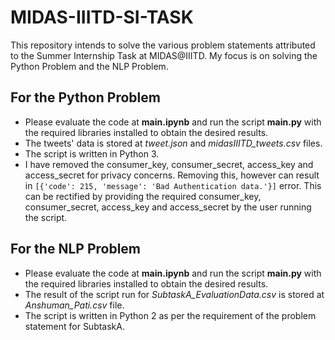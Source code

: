 # MIDAS-IIITD-SI-TASK
This repository intends to solve the various problem statements attributed to the Summer Internship Task at MIDAS@IIITD. My focus is on solving the Python Problem and the NLP Problem.

## For the Python Problem
* Please evaluate the code at **main.ipynb** and run the script **main.py** with the required libraries installed to obtain the desired results. 
* The tweets' data is stored at *tweet.json* and *midasIIITD_tweets.csv* files.
* The script is written in Python 3.
* I have removed the consumer_key, consumer_secret, access_key and access_secret for privacy concerns. Removing this, however can result in ``[{'code': 215, 'message': 'Bad Authentication data.'}]`` error. This can be rectified by providing the required consumer_key, consumer_secret, access_key and access_secret by the user running the script.

## For the NLP Problem
* Please evaluate the code at **main.ipynb** and run the script **main.py** with the required libraries installed to obtain the desired results. 
* The result of the script run for *SubtaskA_EvaluationData.csv* is stored at *Anshuman_Pati.csv* file.
* The script is written in Python 2 as per the requirement of the problem statement for SubtaskA.
